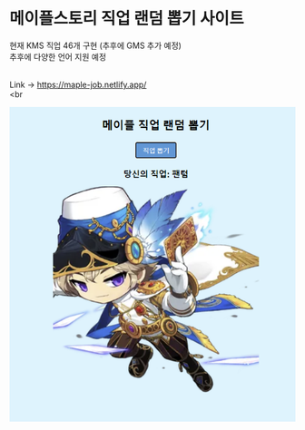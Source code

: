 <h1>메이플스토리 직업 랜덤 뽑기 사이트</h1>
현재 KMS 직업 46개 구현 (추후에 GMS 추가 예정)<br>
추후에 다양한 언어 지원 예정<br><br>

Link -> https://maple-job.netlify.app/<br><br

<img src="./images/preview.png">
